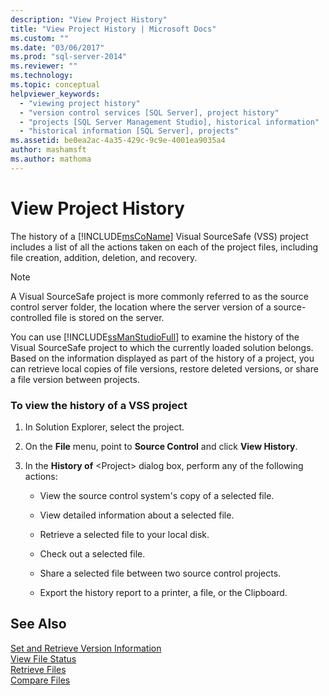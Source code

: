 ```yaml
---
description: "View Project History"
title: "View Project History | Microsoft Docs"
ms.custom: ""
ms.date: "03/06/2017"
ms.prod: "sql-server-2014"
ms.reviewer: ""
ms.technology:
ms.topic: conceptual
helpviewer_keywords: 
  - "viewing project history"
  - "version control services [SQL Server], project history"
  - "projects [SQL Server Management Studio], historical information"
  - "historical information [SQL Server], projects"
ms.assetid: be0ea2ac-4a35-429c-9c9e-4001ea9035a4
author: mashamsft
ms.author: mathoma
---
```

# View Project History
  The history of a [!INCLUDE[msCoName](../includes/msconame-md.md)] Visual SourceSafe (VSS) project includes a list of all the actions taken on each of the project files, including file creation, addition, deletion, and recovery.  
  
> [!NOTE]  
>  A Visual SourceSafe project is more commonly referred to as the source control server folder, the location where the server version of a source-controlled file is stored on the server.  
  
 You can use [!INCLUDE[ssManStudioFull](../includes/ssmanstudiofull-md.md)] to examine the history of the Visual SourceSafe project to which the currently loaded solution belongs. Based on the information displayed as part of the history of a project, you can retrieve local copies of file versions, restore deleted versions, or share a file version between projects.  
  
### To view the history of a VSS project  
  
1.  In Solution Explorer, select the project.  
  
2.  On the **File** menu, point to **Source Control** and click **View History**.  
  
3.  In the **History of** \<Project> dialog box, perform any of the following actions:  
  
    -   View the source control system's copy of a selected file.  
  
    -   View detailed information about a selected file.  
  
    -   Retrieve a selected file to your local disk.  
  
    -   Check out a selected file.  
  
    -   Share a selected file between two source control projects.  
  
    -   Export the history report to a printer, a file, or the Clipboard.  
  
## See Also  
 [Set and Retrieve Version Information](../../2014/database-engine/set-and-retrieve-version-information.md)   
 [View File Status](../../2014/database-engine/view-file-status.md)   
 [Retrieve Files](../../2014/database-engine/retrieve-files.md)   
 [Compare Files](../../2014/database-engine/compare-files.md)  
  
  
